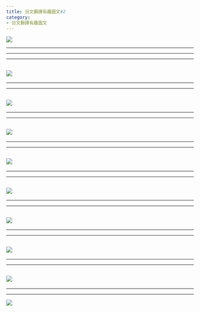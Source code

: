 ```yaml
---
title: 日文翻譯有趣圖文#2
category:
- 日文翻譯有趣圖文
---
```



![](/images/funny2/1.jpg)
<!-- more -->
---
---
---
![](/images/funny2/2.jpg)
---
---
---
![](/images/funny2/3.jpg)
---
---
---
![](/images/funny2/4.jpg)
---
---
---
![](/images/funny2/5.jpg)
---
---
---
![](/images/funny2/6.jpg)
---
---
---
![](/images/funny2/7.jpg)
---
---
---
![](/images/funny2/8.jpg)
---
---
---
![](/images/funny2/9.jpg)
---
---
---
![](/images/funny2/10.jpg)
